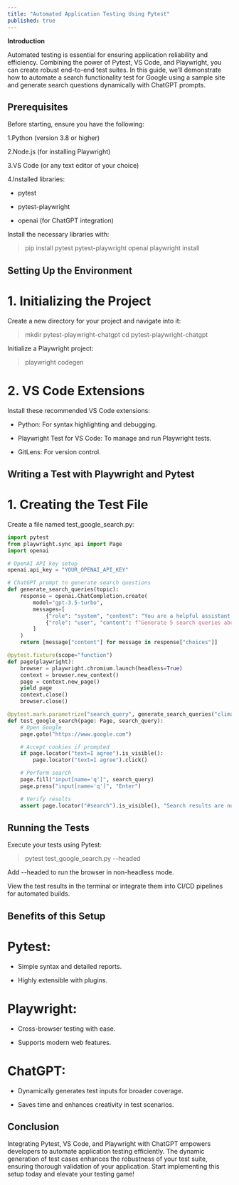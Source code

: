 ```yaml
---
title: "Automated Application Testing Using Pytest"
published: true
---
```


**Introduction**

Automated testing is essential for ensuring application reliability and efficiency. Combining the power of Pytest, VS Code, and Playwright, you can create robust end-to-end test suites. In this guide, we’ll demonstrate how to automate a search functionality test for Google using a sample site and generate search questions dynamically with ChatGPT prompts.


## Prerequisites

Before starting, ensure you have the following:

1.Python (version 3.8 or higher)

2.Node.js (for installing Playwright)

3.VS Code (or any text editor of your choice)

4.Installed libraries:

  * pytest
  
  * pytest-playwright
  
  * openai (for ChatGPT integration)

Install the necessary libraries with:

> pip install pytest pytest-playwright openai
> playwright install

## Setting Up the Environment

# 1. Initializing the Project

Create a new directory for your project and navigate into it:

> mkdir pytest-playwright-chatgpt
> cd pytest-playwright-chatgpt

Initialize a Playwright project:

> playwright codegen

# 2. VS Code Extensions

Install these recommended VS Code extensions:

* Python: For syntax highlighting and debugging.

* Playwright Test for VS Code: To manage and run Playwright tests.

* GitLens: For version control.

## Writing a Test with Playwright and Pytest

# 1. Creating the Test File

Create a file named test_google_search.py:

```python 
import pytest
from playwright.sync_api import Page
import openai

# OpenAI API key setup
openai.api_key = "YOUR_OPENAI_API_KEY"

# ChatGPT prompt to generate search questions
def generate_search_queries(topic):
    response = openai.ChatCompletion.create(
        model="gpt-3.5-turbo",
        messages=[
            {"role": "system", "content": "You are a helpful assistant."},
            {"role": "user", "content": f"Generate 5 search queries about {topic}."}
        ]
    )
    return [message["content"] for message in response["choices"]]

@pytest.fixture(scope="function")
def page(playwright):
    browser = playwright.chromium.launch(headless=True)
    context = browser.new_context()
    page = context.new_page()
    yield page
    context.close()
    browser.close()

@pytest.mark.parametrize("search_query", generate_search_queries("climate change"))
def test_google_search(page: Page, search_query):
    # Open Google
    page.goto("https://www.google.com")

    # Accept cookies if prompted
    if page.locator("text=I agree").is_visible():
        page.locator("text=I agree").click()

    # Perform search
    page.fill("input[name='q']", search_query)
    page.press("input[name='q']", "Enter")

    # Verify results
    assert page.locator("#search").is_visible(), "Search results are not visible."
```

## Running the Tests

Execute your tests using Pytest:

> pytest test_google_search.py --headed

Add --headed to run the browser in non-headless mode.

View the test results in the terminal or integrate them into CI/CD pipelines for automated builds.

## Benefits of this Setup

# Pytest:

* Simple syntax and detailed reports.

* Highly extensible with plugins.

# Playwright:

* Cross-browser testing with ease.

* Supports modern web features.

# ChatGPT:

* Dynamically generates test inputs for broader coverage.

* Saves time and enhances creativity in test scenarios.

## Conclusion

Integrating Pytest, VS Code, and Playwright with ChatGPT empowers developers to automate application testing efficiently. The dynamic generation of test cases enhances the robustness of your test suite, ensuring thorough validation of your application. Start implementing this setup today and elevate your testing game!
